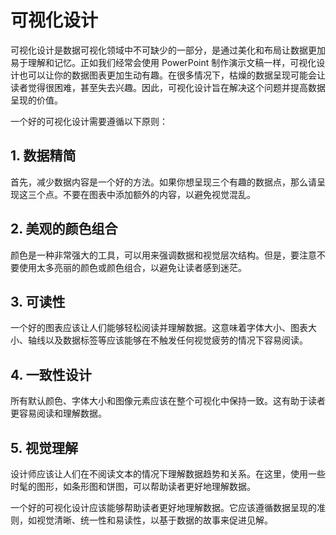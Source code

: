 # 可视化设计

可视化设计是数据可视化领域中不可缺少的一部分，是通过美化和布局让数据更加易于理解和记忆。正如我们经常会使用 PowerPoint 制作演示文稿一样，可视化设计也可以让你的数据图表更加生动有趣。在很多情况下，枯燥的数据呈现可能会让读者觉得很困难，甚至失去兴趣。因此，可视化设计旨在解决这个问题并提高数据呈现的价值。

一个好的可视化设计需要遵循以下原则：

## 1. 数据精简

首先，减少数据内容是一个好的方法。如果你想呈现三个有趣的数据点，那么请呈现这三个点。不要在图表中添加额外的内容，以避免视觉混乱。

## 2. 美观的颜色组合

颜色是一种非常强大的工具，可以用来强调数据和视觉层次结构。但是，要注意不要使用太多亮丽的颜色或颜色组合，以避免让读者感到迷茫。

## 3. 可读性

一个好的图表应该让人们能够轻松阅读并理解数据。这意味着字体大小、图表大小、轴线以及数据标签等应该能够在不触发任何视觉疲劳的情况下容易阅读。

## 4. 一致性设计

所有默认颜色、字体大小和图像元素应该在整个可视化中保持一致。这有助于读者更容易阅读和理解数据。

## 5. 视觉理解

设计师应该让人们在不阅读文本的情况下理解数据趋势和关系。在这里，使用一些时髦的图形，如条形图和饼图，可以帮助读者更好地理解数据。

一个好的可视化设计应该能够帮助读者更好地理解数据。它应该遵循数据呈现的准则，如视觉清晰、统一性和易读性，以基于数据的故事来促进见解。